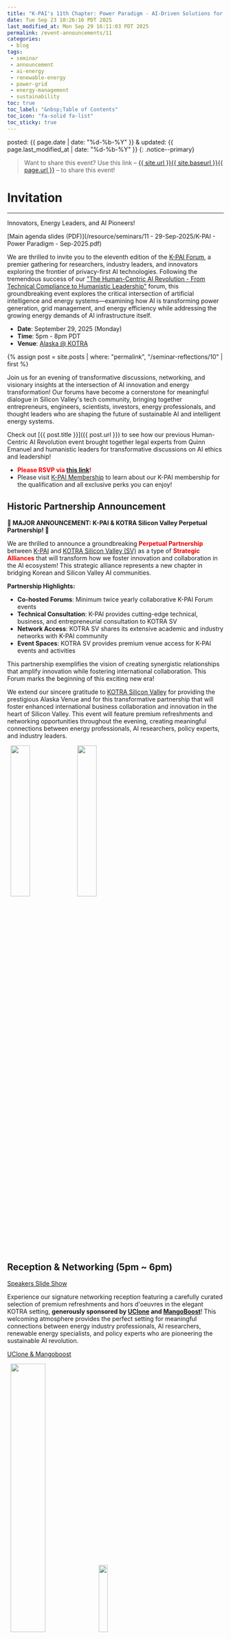 ```yaml
---
title: "K-PAI's 11th Chapter: Power Paradigm - AI-Driven Solutions for Energy's Future"
date: Tue Sep 23 10:26:16 PDT 2025
last_modified_at: Mon Sep 29 16:11:03 PDT 2025
permalink: /event-announcements/11
categories:
 - blog
tags:
 - seminar
 - announcement
 - ai-energy
 - renewable-energy
 - power-grid
 - energy-management
 - sustainability
toc: true
toc_label: "&nbsp;Table of Contents"
toc_icon: "fa-solid fa-list"
toc_sticky: true
---
```


posted: {{ page.date | date: "%d-%b-%Y" }}
&amp;
updated: {{ page.last_modified_at | date: "%d-%b-%Y" }}
{: .notice--primary}

> Want to share this event?
Use this link
&ndash; <a href="{{ page.url }}">{{ site.url }}{{ site.baseurl }}{{ page.url }}</a> &ndash;
to share this event!

# Invitation

---

Innovators, Energy Leaders, and AI Pioneers!

[Main agenda slides (PDF)](/resource/seminars/11 - 29-Sep-2025/K-PAI - Power Paradigm - Sep-2025.pdf)

We are thrilled to invite you to the eleventh edition of the [K-PAI Forum](/),
a premier gathering for researchers, industry leaders,
and innovators exploring the frontier of privacy-first AI technologies.
Following the tremendous success of our ["The Human-Centric AI Revolution - From Technical Compliance to Humanistic Leadership"](/event-announcements/10) forum,
this groundbreaking event explores the critical intersection of artificial intelligence and energy systems—examining how AI is transforming power generation, grid management, and energy efficiency while addressing the growing energy demands of AI infrastructure itself.

- **Date**: September 29, 2025 (Monday)
- **Time**: 5pm - 8pm PDT
- **Venue**: [Alaska @ KOTRA](https://maps.app.goo.gl/rodukzZGtDmz2XZM9)

{% assign post = site.posts | where: "permalink", "/seminar-reflections/10" | first %}

Join us for an evening of transformative discussions, networking,
and visionary insights at the intersection of AI innovation and energy transformation!
Our forums have become a cornerstone for meaningful dialogue
in Silicon Valley's tech community, bringing together entrepreneurs, engineers, scientists, investors, energy professionals,
and thought leaders who are shaping the future of sustainable AI and intelligent energy systems.

Check out [{{ post.title }}]({{ post.url }}) to see how our previous Human-Centric AI Revolution event brought together legal experts from Quinn Emanuel and humanistic leaders for transformative discussions on AI ethics and leadership!

- <font color="red"><strong>Please RSVP via <a href="https://luma.com/7vaaf42b">this link</a>!</strong></font>
- Please visit [K-PAI Membership](/membership) to learn about our K-PAI membership for the qualification and all exclusive perks you can enjoy!

## Historic Partnership Announcement

**🎉 MAJOR ANNOUNCEMENT: K-PAI &amp; KOTRA Silicon Valley Perpetual Partnership! 🎉**

We are thrilled to announce a groundbreaking **<font color="#ee0000">Perpetual Partnership</font>** between [K-PAI](/) and [KOTRA Silicon Valley (SV)](https://www.connectkotrasv.org/) as a type of **<font color="#ee0000">Strategic Alliances</font>** that will transform how we foster innovation and collaboration in the AI ecosystem! This strategic alliance represents a new chapter in bridging Korean and Silicon Valley AI communities.

**Partnership Highlights:**
- **Co-hosted Forums**: Minimum twice yearly collaborative K-PAI Forum events
- **Technical Consultation**: K-PAI provides cutting-edge technical, business, and entrepreneurial consultation to KOTRA SV
- **Network Access**: KOTRA SV shares its extensive academic and industry networks with K-PAI community
- **Event Spaces**: KOTRA SV provides premium venue access for K-PAI events and activities

This partnership exemplifies the vision of creating synergistic relationships that amplify innovation while fostering international collaboration. This Forum marks the beginning of this exciting new era!

We extend our sincere gratitude to [KOTRA Silicon Valley](https://www.connectkotrasv.org) for providing the prestigious Alaska Venue and for this transformative partnership that will foster enhanced international business collaboration and innovation in the heart of Silicon Valley. This event will feature premium refreshments and networking opportunities throughout the evening, creating meaningful connections between energy professionals, AI researchers, policy experts, and industry leaders.

<div class="img-container-justified">
&nbsp;
<img width="30%" src="/assets/images/k-on-pie.png">
<img width="30%" src="/resource/org-logos/kotra-silicon-valley-logo.jpeg">
&nbsp;
</div>

## Reception & Networking (5pm ~ 6pm)

<a href="/resource/seminars/11 - 29-Sep-2025/SpeakerslideShow.pptx">Speakers Slide Show</a>

Experience our signature networking reception featuring a carefully curated selection of premium refreshments and hors d'oeuvres in the elegant KOTRA setting, **generously sponsored by <a href="https://www.uclone.net/">UClone</a> and <a href="https://www.mangoboost.io/">MangoBoost</a>**!
This welcoming atmosphere provides the perfect setting for meaningful connections between energy industry professionals, AI researchers, renewable energy specialists, and policy experts who are pioneering the sustainable AI revolution.

<a href="/resource/seminars/11 - 29-Sep-2025/Logo for K_PAI with Uclone.pdf">UClone &amp; Mangoboost</a>

<div class="img-container-justified">
&nbsp;
<img width="40%" src="/resource/org-logos/uclone-logo-gray-2048.png">
<img width="20%" src="/resource/org-logos/MangoBoost_Logo.png">
&nbsp;
</div>

## Opening Remarks (6pm ~ 6:10pm)

## Announcement of the Perpetual Partnership between K-PAI and KOTRA SV

- **Speakers**: [Sunghee Yun](https://sungheeyun.github.io) (Leader of [K-PAI](/)) and [Oh Hyoung Kwon](https://www.linkedin.com/in/oh-hyoung-kwon-0183b7338/) (Managing Director of [KOTRA Silicon Valley](https://www.connectkotrasv.org/))
- **Time**: 6pm ~ 6:10pm

Join us for this historic moment as we officially announce the groundbreaking perpetual partnership between K-PAI and KOTRA Silicon Valley. This opening ceremony will formalize the strategic alliance that will transform how we foster innovation and collaboration in the AI ecosystem, bridging Korean and Silicon Valley AI communities while setting the stage for an evening of transformative discussions about the intersection of AI and energy systems.

## Featured Presentations (6:10pm ~ 7:40pm)

### Power and energy as first-class AI design metrics

- **Speaker**: [Jae-Won Chung](https://www.linkedin.com/in/jae-won-chung-cs/), Ph.D. Student @ [University of Michigan](https://umich.edu/)
- **Time**: 6:10pm ~ 6:40pm

The field of AI is experiencing unprecedented scale, which has made power and energy a key concern in building and deploying AI models in the real world. This talk will first discuss current challenges in AI power management and energy consumption, and how increasing scale will exacerbate them. Following this, Jae-Won will discuss current academic and open-source advances in systematically measuring, understanding, and optimizing the energy consumption of AI, leading to our vision for a cross-layer optimized, energy-optimal AI stack. This presentation provides essential insights for anyone building or deploying AI systems at scale.

### How Silicon Valley and energy companies must both win for AI to scale

- **Speaker**: [Jieul Jang](https://www.linkedin.com/in/jieuljang/), Senior Director @ [Hanwha Qcells](https://www.hanwha.com/companies/hanwha-solutions-qcells-division.do)
- **Time**: 6:40pm ~ 7:05pm
- <a href="/resource/seminars/11 - 29-Sep-2025/Jieul - K-PAI Sep 2025.pdf">slides</a>

AI chips are becoming 2–3x more efficient every generation, but demand is rising 10x faster. Even with technological breakthroughs, AI's energy use will triple by 2030. To keep AI scaling, efficiency alone isn't enough. We need massive, fast energy deployment and solar and storage can be a very viable answer. The future of AI depends on the energy sector as much as on chipmakers. Both must win together. Jieul will explore how renewable energy infrastructure and AI development are becoming increasingly interdependent, creating new market opportunities and transformation strategies.

### Challenges of modern power grid operations

- **Speaker**: [Brian Shin](https://www.linkedin.com/in/brian-shin-b2611134/), Senior Specialist @ [PG&E](https://www.pge.com/)
- **Time**: 7:05pm ~ 7:20pm

This talk will explore challenges of modern power grid operations. Modern power grids require comprehensive analysis using multiple data types—real-time operational data, historical performance records, simulation models, and research study data—to effectively implement generative AI solutions. Brian will discuss core operational challenges spanning blackout management and restoration procedures, renewable energy integration with various inverter technologies, and complex power market operations. Energy storage system technology presents both opportunities and challenges, with battery output experiencing rapid growth that must be carefully managed alongside evolving supply and demand patterns. Real-world security events in California's CAISO system and Australia demonstrate the vulnerability of power grids and highlight the critical need for enhanced operational strategies using AI.

### The control room of the future - AI meets digital twin

- **Speaker**: [Seong Choi](https://www.linkedin.com/in/seong-choi-944a80a4/), Senior Lead @ [National Renewable Energy Laboratory](https://www.nrel.gov/)
- **Time**: 7:20pm ~ 7:40pm

As the energy grid becomes increasingly complex and dynamic, utility control centers must adapt to process vast amounts of data, respond quickly to changing grid conditions, manage floods of alarms, and maintain reliability in an era of high stress and uncertainty. Can Artificial Intelligence truly live up to its promise to support this transformation, or is it more hype than help? This presentation examines the potential for AI to move from concept to reality in transmission and distribution grid operations. Seong will demonstrate the capabilities of eGridGPT, a cutting-edge Generative AI model designed specifically for NERC compliant on-premise use in grid control rooms. By integrating eGridGPT with existing control room tools and Digital Twin, operators can gain enhanced guidance and decision support, leading to improved situational awareness, operational effectiveness, security and reliability.

## Q&A & Further Networking (7:40pm ~ 8pm)

K-PAI Members' favorite time! The very moment everyone awaits!
—
This extended networking session provides a unique opportunity to engage directly with our expert speakers and fellow attendees. **Connect with energy industry professionals** from PG&E and NREL, **engage with renewable energy leaders** from Hanwha Qcells, and **collaborate with AI researchers** pioneering energy-efficient AI systems. **K-PAI members are encouraged to introduce themselves and their companies**, creating opportunities for meaningful business connections and potential collaborations in the rapidly growing AI-energy intersection. Previous forums have seen transformative partnerships emerge during these dynamic discussions, where energy experts, AI technologists, policy professionals, and entrepreneurs bridge sustainability challenges with innovative AI solutions in real-time conversations.

# Why Attend?

Attending this landmark event offers a rare opportunity to explore the critical intersection of AI innovation and energy transformation. You'll gain essential insights into energy-efficient AI design from leading academic researchers, learn about renewable energy market opportunities from industry leaders at Hanwha Qcells, understand real-world power grid challenges from PG&E specialists, and discover cutting-edge AI applications in energy management from NREL experts. This forum bridges the often-separate worlds of AI development and energy infrastructure, providing practical frameworks for building sustainable AI systems and intelligent energy solutions. Engage with thought leaders who are pioneering new models of AI development that prioritize energy efficiency while advancing clean energy deployment and grid modernization.

# Target Audience

The event is tailored to a diverse yet focused audience. It caters to:

- AI researchers and practitioners
- Energy industry professionals and engineers
- Renewable energy specialists and developers
- Power grid operators and utility professionals
- Clean technology entrepreneurs and investors
- Energy policy makers and regulatory professionals
- Sustainability and ESG professionals
- Hardware engineers working on energy-efficient systems
- Data center and cloud infrastructure professionals
- Climate technology researchers and advocates
- Journalists and technology media professionals
- Anyone interested in the intersection of AI innovation and energy transformation

---

We look forward to your participation in this transformative forum! If you have any questions or topics you'd like to discuss, please don't hesitate to reach out at [k.private.ai@gmail.com](mailto:k.private.ai@gmail.com).

Best regards,

[K-PAI Committee](/committee)


